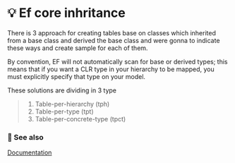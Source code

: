 # :bulb: Ef core inhritance 

There is 3 approach for creating tables base on classes which inherited from a base class and derived the base class and were gonna to indicate these ways and create sample for each of them.

By convention, EF will not automatically scan for base or derived types; this means that if you want a CLR type in your hierarchy to be mapped, you must explicitly specify that type on your model.

These solutions are dividing in 3 type 
>1. Table-per-hierarchy (tph)
>2. Table-per-type (tpt)
>3. Table-per-concrete-type (tpct)

### :link: See also
[Documentation](https://learn.microsoft.com/en-us/ef/core/modeling/inheritance/)
